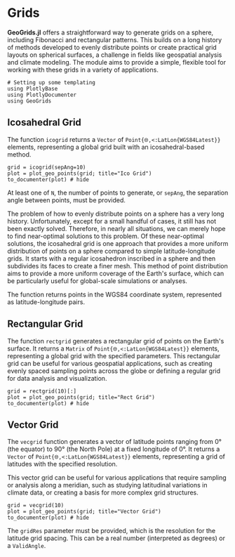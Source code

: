 # Grids

**GeoGrids.jl** offers a straightforward way to generate grids on a sphere, including Fibonacci and rectangular patterns. This builds on a long history of methods developed to evenly distribute points or create practical grid layouts on spherical surfaces, a challenge in fields like geospatial analysis and climate modeling. The module aims to provide a simple, flexible tool for working with these grids in a variety of applications.

```@setup plot
# Setting up some templating
using PlotlyBase
using PlotlyDocumenter
using GeoGrids
```

## Icosahedral Grid

The function `icogrid` returns a `Vector` of `Point{🌐,<:LatLon{WGS84Latest}}` elements, representing a global grid built with an icosahedral-based method.

```@example plot
grid = icogrid(sepAng=10)
plot = plot_geo_points(grid; title="Ico Grid")
to_documenter(plot) # hide
```

At least one of `N`, the number of points to generate, or `sepAng`, the separation angle between points, must be provided.

The problem of how to evenly distribute points on a sphere has a very long history. Unfortunately, except for a small handful of cases, it still has not been exactly solved. Therefore, in nearly all situations, we can merely hope to find near-optimal solutions to this problem. Of these near-optimal solutions, the icosahedral grid is one approach that provides a more uniform distribution of points on a sphere compared to simple latitude-longitude grids. It starts with a regular icosahedron inscribed in a sphere and then subdivides its faces to create a finer mesh. This method of point distribution aims to provide a more uniform coverage of the Earth's surface, which can be particularly useful for global-scale simulations or analyses.

The function returns points in the WGS84 coordinate system, represented as latitude-longitude pairs.

## Rectangular Grid

The function `rectgrid` generates a rectangular grid of points on the Earth's surface. It returns a `Matrix` of `Point{🌐,<:LatLon{WGS84Latest}}` elements, representing a global grid with the specified parameters. This rectangular grid can be useful for various geospatial applications, such as creating evenly spaced sampling points across the globe or defining a regular grid for data analysis and visualization.

```@example plot
grid = rectgrid(10)[:]
plot = plot_geo_points(grid; title="Rect Grid")
to_documenter(plot) # hide
```

## Vector Grid

The `vecgrid` function generates a vector of latitude points ranging from 0° (the equator) to 90° (the North Pole) at a fixed longitude of 0°.  It returns a `Vector` of `Point{🌐,<:LatLon{WGS84Latest}}` elements, representing a grid of latitudes with the specified resolution.

This vector grid can be useful for various applications that require sampling or analysis along a meridian, such as studying latitudinal variations in climate data, or creating a basis for more complex grid structures.

```@example plot
grid = vecgrid(10)
plot = plot_geo_points(grid; title="Vector Grid")
to_documenter(plot) # hide
```

The `gridRes` parameter must be provided, which is the resolution for the latitude grid spacing. This can be a real number (interpreted as degrees) or a `ValidAngle`.
